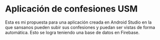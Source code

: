 # Aplicación de confesiones USM

Esta es mi propuesta para una aplicación creada en Android Studio en la que sansanos pueden subir sus confesiones y puedan ser vistas de forma automática. Esto se logra teniendo una base de datos en Firebase.
